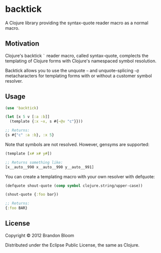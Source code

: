 # backtick

A Clojure library providing the syntax-quote reader macro as a normal macro.


## Motivation

Clojure's backtick `` ` `` reader macro, called syntax-quote, complects the
templating of Clojure forms with Clojure's namespaced symbol resolution.

Backtick allows you to use the unquote `` ~ `` and unquote-splicing `` ~@ ``
metacharacters for templating forms with or without a customer symbol resolver.


## Usage

```clojure
(use 'backtick)

(let [x 5 v [:a :b]]
  (template {:x ~x, s #{~@v "c"}}))

;; Returns:
{s #{"c" :a :b}, :x 5}
```

Note that symbols are not resolved. However, gensyms are supported:

```clojure
(template [x# x# y#])

;; Returns something like:
[x__auto__990 x__auto__990 y__auto__991]
```

You can create a templating macro with your own resolver with defquote:

```clojure
(defquote shout-quote (comp symbol clojure.string/upper-case))

(shout-quote {:foo bar})

;; Returns:
{:foo BAR}
```


## License

Copyright © 2012 Brandon Bloom

Distributed under the Eclipse Public License, the same as Clojure.
